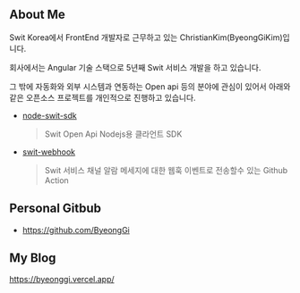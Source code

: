 ## About Me
  Swit Korea에서 FrontEnd 개발자로 근무하고 있는 ChristianKim(ByeongGiKim)입니다.

  회사에서는 Angular 기술 스택으로 5년째 Swit 서비스 개발을 하고 있습니다.
  
  그 밖에 자동화와 외부 시스템과 연동하는 Open api 등의 분야에 관심이 있어서
  아래와 같은 오픈소스 프로젝트를 개인적으로 진행하고 있습니다.

  - [node-swit-sdk](https://github.com/Swit-ChristianKim/node-swit-sdk)
    > Swit Open Api Nodejs용 클라언트 SDK
  - [swit-webhook](https://github.com/Swit-ChristianKim/swit-webhook)
    > Swit 서비스 채널 알람 메세지에 대한 웹훅 이벤트로 전송할수 있는 Github Action

   
   
## Personal Gitbub
- https://github.com/ByeongGi
  
## My Blog
https://byeonggi.vercel.app/
